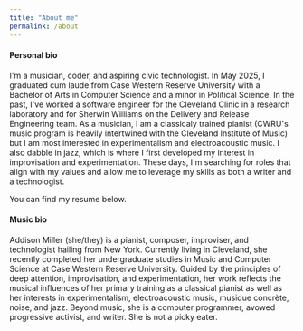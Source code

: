 ```yaml
---
title: "About me"
permalink: /about
---
```


#### Personal bio
I'm a musician, coder, and aspiring civic technologist. In May 2025, I graduated cum laude from Case Western Reserve University with a Bachelor of Arts in Computer Science and a minor in Political Science. In the past, I've worked a software engineer for the Cleveland Clinic in a research laboratory and for Sherwin Williams on the Delivery and Release Engineering team. As a musician, I am a classicaly trained pianist (CWRU's music program is heavily intertwined with the Cleveland Institute of Music) but I am most interested in experimentalism and electroacoustic music. I also dabble in jazz, which is where I first developed my interest in improvisation and experimentation. These days, I'm searching for roles that align with my values and allow me to leverage my skills as both a writer and a technologist. 

You can find my resume below.

#### Music bio

Addison Miller (she/they) is a pianist, composer, improviser, and technologist hailing from New York. Currently living in Cleveland, she recently completed her undergraduate studies in Music and Computer Science at Case Western Reserve University. Guided by the principles of deep attention, improvisation, and experimentation, her work reflects the musical influences of her primary training as a classical pianist as well as her interests in experimentalism, electroacoustic music, musique concrète, noise, and jazz. Beyond music, she is a computer programmer, avowed progressive activist, and writer. She is not a picky eater. 


<object data="assets/files/Addison Miller Resume 5_22.docx (2).pdf" width="1000" height="1000" type='application/pdf'>
